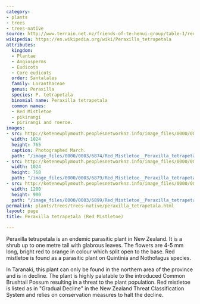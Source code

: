 ```yaml
---
category:
- plants
- trees
- trees-native
source: http://www.terrain.net.nz/friends-of-te-henui-group/table-1/red-mistletoe-peraxilla-tetrapetala.html
wikipedia: https://en.wikipedia.org/wiki/Peraxilla_tetrapetala
attributes:
  kingdom:
  - Plantae
  - Angiosperms
  - Eudicots
  - Core eudicots
  order: Santalales
  family: Loranthaceae
  genus: Peraxilla
  species: P. tetrapetala
  binomial name: Peraxilla tetrapetala
  common names:
  - Red Mistletoe
  - pikirangi
  - pirirangi and roeroe.
images:
- src: http://ketenewplymouth.peoplesnetworknz.info/image_files/0000/0003/6874/Red_Mistletoe__Peraxilla_tetrapetaia__-7.JPG
  width: 1024
  height: 765
  caption: Photographed March.
  path: "/image_files/0000/0003/6874/Red_Mistletoe__Peraxilla_tetrapetaia__-7.JPG"
- src: http://ketenewplymouth.peoplesnetworknz.info/image_files/0000/0003/6879/Red_Mistletoe__Peraxilla_tetrapetaia__-9.JPG
  width: 1024
  height: 768
  path: "/image_files/0000/0003/6879/Red_Mistletoe__Peraxilla_tetrapetaia__-9.JPG"
- src: http://ketenewplymouth.peoplesnetworknz.info/image_files/0000/0003/6899/Red_Mistletoe__Peraxilla_tetrapetaia__-13.JPG
  width: 1200
  height: 900
  path: "/image_files/0000/0003/6899/Red_Mistletoe__Peraxilla_tetrapetaia__-13.JPG"
permalink: plants/trees/trees-native/peraxilla_tetrapetala.html
layout: page
title: Peraxilla tetrapetala (Red Mistletoe)

---
```

Peraxilla tetrapetala is an endemic parasitic plant in New Zealand. It is a shrub up to one metre tall with glabrous leaves. The flowers are 4-5 mm long, bright red to orange in colour which split open to the base. Red mistletoe is found as a parasitic plant on Quintinia and Nothofagus species.

In Taranaki, this plant can only be found in the northern area of the province and is in decline.
The plant is highly palatable to the introduced Common Brushtail Possum resulting in a threat to the plant population. Red mistletoe is listed as in "Gradual Decline" in the New Zealand Threat Classification System and relies on conservation measures to halt the decline.
